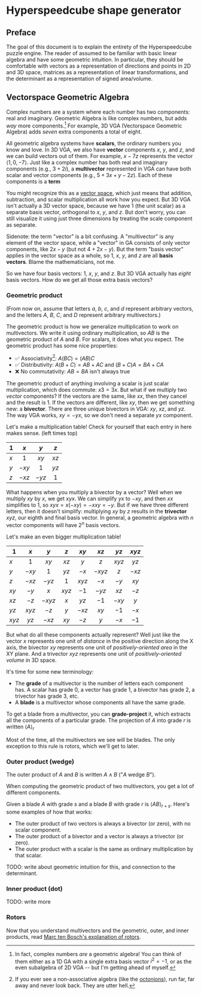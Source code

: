 # Hyperspeedcube shape generator

## Preface

The goal of this document is to explain the entirety of the Hyperspeedcube puzzle engine. The reader of assumed to be familiar with basic linear algebra and have some geometric intuition. In particular, they should be comfortable with vectors as a representation of directions and points in 2D and 3D space, matrices as a representation of linear transformations, and the determinant as a representation of signed area/volume.

## Vectorspace Geometric Algebra

Complex numbers are a system where each number has two components: real and imaginary. Geometric Algebra is like complex numbers, but adds _way_ more components.[^complex] For example, 3D VGA (Vectorspace Geometric Algebra) adds _seven_ extra components a total of eight.

[^complex]: In fact, complex numbers _are_ a geometric algebra! You can think of them either as a 1D GA with a single extra basis vector $i^2=-1$, or as the even subalgebra of 2D VGA -- but I'm getting ahead of myself.

All geometric algebra systems have **scalars**, the ordinary numbers you know and love. In 3D VGA, we also have **vector** components $x$, $y$, and $z$, and we can build vectors out of them. For example, $x-7z$ represents the vector $\langle 1, 0, -7 \rangle$. Just like a complex number has both real and imaginary components (e.g., $3+2i$), a **multivector** represented in VGA can have both scalar and vector components (e.g., $5+3x+y-2z$). Each of these components is a **term**

You might recognize this as a [vector space], which just means that addition, subtraction, and scalar multiplication all work how you expect. But 3D VGA isn't actually a 3D vector space, because we have $1$ (the unit scalar) as a separate basis vector, orthogonal to $x$, $y$, and $z$. But don't worry, you can still visualize it using just three dimensions by treating the scale component as separate.

[vector space]: https://en.wikipedia.org/wiki/Vector_space

Sidenote: the term "vector" is a bit confusing. A "multivector" is any element of the vector space, while a "vector" in GA consists of only vector components, like $2x-y$ (but not $4+2x-y$). But the term "basis vector" applies in the vector space as a whole, so $1$, $x$, $y$, and $z$ are all **basis vectors**. Blame the mathematicians, not me.

So we have four basis vectors: $1$, $x$, $y$, and $z$. But 3D VGA actually has _eight_ basis vectors. How do we get all those extra basis vectors?

### Geometric product

(From now on, assume that letters $a$, $b$, $c$, and $d$ represent arbitrary vectors, and the letters $A$, $B$, $C$, and $D$ represent arbitrary multivectors.)

The geometric product is how we generalize multiplication to work on multivectors. We write it using ordinary multiplication, so $AB$ is the geometric product of $A$ and $B$. For scalars, it does what you expect. The geometric product has some nice properties:

- :white_check_mark: Associativity[^assoc]: $A(BC) = (AB)C$
- :white_check_mark: Distributivity: $A(B + C) = AB + AC$ and $(B + C)A = BA + CA$
- :x: No commutativity: $AB = BA$ isn't always true

[^assoc]: If you ever see a non-associative algebra (like the [octonions](https://en.wikipedia.org/wiki/Octonion)), run far, far away and never look back. They are utter hell.

The geometric product of anything involving a scalar is just scalar multiplication, which does commute: $x3 = 3x$. But what if we multiply two _vector_ components? If the vectors are the same, like $xx$, then they cancel and the result is $1$. If the vectors are different, like $xy$, then we get something new: a **bivector**. There are three unique bivectors in VGA: $xy$, $xz$, and $yz$. The way VGA works, $xy = -yx$, so we don't need a separate $yx$ component.

Let's make a multiplication table! Check for yourself that each entry in here makes sense. (left times top)

| $1$ |  $x$  |  $y$  | $z$  |
| --- | :---: | :---: | :--: |
| $x$ |  $1$  | $xy$  | $xz$ |
| $y$ | $-xy$ |  $1$  | $yz$ |
| $z$ | $-xz$ | $-yz$ | $1$  |

What happens when you multiply a bivector by a vector? Well when we multiply $xy$ by $x$, we get $xyx$. We can simplify $yx$ to $-xy$, and then $xx$ simplifies to $1$, so $xyx = x(-xy) = -xxy = -y$. But if we have three different letters, then it doesn't simplify: multiplying $xy$ by $z$ results in the **trivector** $xyz$, our eighth and final basis vector. In general, a geometric algebra with $n$ vector components will have $2^n$ basis vectors.

Let's make an even bigger multiplication table!

| $1$   |  $x$  |  $y$   |  $z$  | $xy$  |  $xz$  | $yz$  | $xyz$ |
| ----- | :---: | :----: | :---: | :---: | :----: | :---: | :---: |
| $x$   |  $1$  |  $xy$  | $xz$  |  $y$  |  $z$   | $xyz$ | $yz$  |
| $y$   | $-xy$ |  $1$   | $yz$  | $-x$  | $-xyz$ |  $z$  | $-xz$ |
| $z$   | $-xz$ | $-yz$  |  $1$  | $xyz$ |  $-x$  | $-y$  | $xy$  |
| $xy$  | $-y$  |  $x$   | $xyz$ | $-1$  | $-yz$  | $xz$  | $-z$  |
| $xz$  | $-z$  | $-xyz$ |  $x$  | $yz$  |  $-1$  | $-xy$ |  $y$  |
| $yz$  | $xyz$ |  $-z$  |  $y$  | $-xz$ |  $xy$  | $-1$  | $-x$  |
| $xyz$ | $yz$  | $-xz$  | $xy$  | $-z$  |  $y$   | $-x$  | $-1$  |

But what do all these components actually represent? Well just like the vector $x$ represents one unit of _distance_ in the positive direction along the X axis, the bivector $xy$ represents one unit of _positively-oriented area_ in the XY plane. And a trivector $xyz$ represents one unit of _positively-oriented volume_ in 3D space.

It's time for some new terminology:

- The **grade** of a multivector is the number of letters each component has. A scalar has grade 0, a vector has grade 1, a bivector has grade 2, a trivector has grade 3, etc.
- A **blade** is a multivector whose components all have the same grade.

To get a blade from a multivector, you can **grade-project** it, which extracts all the components of a particular grade. The projection of $A$ into grade $r$ is written $\langle A \rangle_r$

Most of the time, all the multivectors we see will be blades. The only exception to this rule is rotors, which we'll get to later.

### Outer product (wedge)

The outer product of $A$ and $B$ is written $A \wedge B$ ("$A$ wedge $B$").

When computing the geometric product of two multivectors, you get a lot of different components.

Given a blade $A$ with grade $s$ and a blade $B$ with grade $r$ is $\langle AB \rangle_{r+s}$. Here's some examples of how that works:

- The outer product of two vectors is always a bivector (or zero), with no scalar component.
- The outer product of a bivector and a vector is always a trivector (or zero).
- The outer product with a scalar is the same as ordinary multiplication by that scalar.

TODO: write about geometric intuition for this, and connection to the determinant.

### Inner product (dot)

TODO: write more

### Rotors

Now that you understand multivectors and the geometric, outer, and inner products, read [Marc ten Bosch's explanation of rotors][marctenbosch-rotors].

[marctenbosch-rotors]: https://marctenbosch.com/quaternions/#h_12
